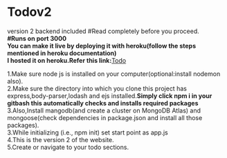 # Todov2
version 2 backend included
#Read completely before you proceed.</br>
<b>#Runs on port 3000</b></br>
<b>You can make it live by deploying it with heroku(follow the steps mentioned in heroku documentation)</b></br>
<b>I hosted it on heroku.Refer this link:</b><a href="https://warm-retreat-77402.herokuapp.com/">Todo</a></br>


1.Make sure node js is installed on your computer(optional:install nodemon also).</br>
2.Make sure the directory into which you clone this  project has express,body-parser,lodash and ejs installed.<b>Simply click npm i in your gitbash this automatically checks and installs required  packages</b></br> 
3.Also,Install mangodb(and create a cluster on MongoDB Atlas) and mongoose(check dependencies in package.json and install all those packages).</br>
3.While initializing (i.e., npm init) set start point as app.js</br>
4.This is the version 2 of the website.</br>
5.Create or navigate to your todo sections.



